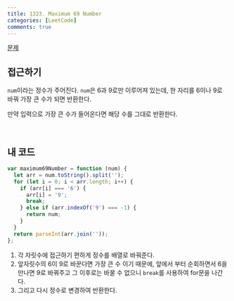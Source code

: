 ```yaml
---
title: 1323. Maximum 69 Number
categories: [LeetCode]
comments: true
---
```


[문제](https://leetcode.com/problems/maximum-69-number/)

## 접근하기

`num`이라는 정수가 주어진다. `num`은 6과 9로만 이루어져 있는데, 한 자리를 6이나 9로 바꿔 가장 큰 수가 되면 반환한다.

만약 입력으로 가장 큰 수가 들어온다면 해당 수를 그대로 반환한다.

<br>

## 내 코드

```js
var maximum69Number = function (num) {
  let arr = num.toString().split('');
  for (let i = 0; i < arr.length; i++) {
    if (arr[i] === '6') {
      arr[i] = '9';
      break;
    } else if (arr.indexOf('9') === -1) {
      return num;
    }
  }
  return parseInt(arr.join(''));
};
```

1. 각 자릿수에 접근하기 편하게 정수를 배열로 바꿔준다.
2. 앞자릿수의 6이 9로 바꾼다면 가장 큰 수 이기 때문에, 앞에서 부터 순회하면서 6을 만나면 9로 바꿔주고 그 이후로는 바꿀 수 없으니 `break`를 사용하여 for문을 나간다.
3. 그리고 다시 정수로 변경하여 반환한다.
